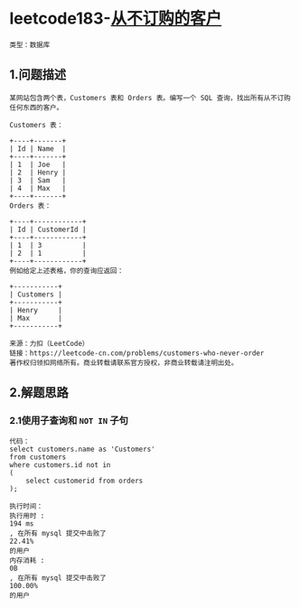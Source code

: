 # leetcode183-[从不订购的客户](https://leetcode-cn.com/problems/customers-who-never-order/)

`类型：数据库`

## 1.问题描述

```
某网站包含两个表，Customers 表和 Orders 表。编写一个 SQL 查询，找出所有从不订购任何东西的客户。

Customers 表：

+----+-------+
| Id | Name  |
+----+-------+
| 1  | Joe   |
| 2  | Henry |
| 3  | Sam   |
| 4  | Max   |
+----+-------+
Orders 表：

+----+------------+
| Id | CustomerId |
+----+------------+
| 1  | 3          |
| 2  | 1          |
+----+------------+
例如给定上述表格，你的查询应返回：

+-----------+
| Customers |
+-----------+
| Henry     |
| Max       |
+-----------+

来源：力扣（LeetCode）
链接：https://leetcode-cn.com/problems/customers-who-never-order
著作权归领扣网络所有。商业转载请联系官方授权，非商业转载请注明出处。
```

## 2.解题思路

### 2.1使用子查询和 `NOT IN` 子句

```
代码：
select customers.name as 'Customers'
from customers
where customers.id not in
(
    select customerid from orders
);

执行时间：
执行用时 :
194 ms
, 在所有 mysql 提交中击败了
22.41%
的用户
内存消耗 :
0B
, 在所有 mysql 提交中击败了
100.00%
的用户
```

